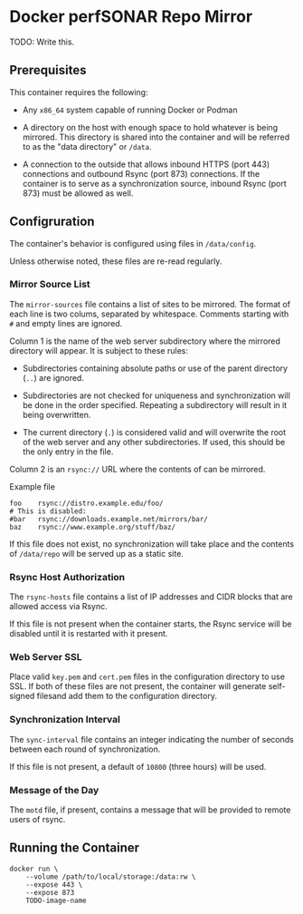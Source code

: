 # Docker perfSONAR Repo Mirror

TODO: Write this.

## Prerequisites

This container requires the following:

 * Any `x86_64` system capable of running Docker or Podman

 * A directory on the host with enough space to hold whatever is being
   mirrored.  This directory is shared into the container and will be
   referred to as the "data directory" or `/data`.

 * A connection to the outside that allows inbound HTTPS (port 443)
   connections and outbound Rsync (port 873) connections.  If the
   container is to serve as a synchronization source, inbound Rsync
   (port 873) must be allowed as well.


## Configruration

The container's behavior is configured using files in `/data/config`.

Unless otherwise noted, these files are re-read regularly.


### Mirror Source List

The `mirror-sources` file contains a list of sites to be mirrored.  The
format of each line is two colums, separated by whitespace.  Comments
starting with `#` and empty lines are ignored.

Column 1 is the name of the web server subdirectory where the mirrored
directory will appear.  It is subject to these rules:

 * Subdirectories containing absolute paths or use of the parent
   directory (`..`) are ignored.

 * Subdirectories are not checked for uniqueness and synchronization
   will be done in the order specified.  Repeating a subdirectory will
   result in it being overwritten.

 * The current directory (`.`) is considered valid and will overwrite
   the root of the web server and any other subdirectories.  If used,
   this should be the only entry in the file.

Column 2 is an `rsync://` URL where the contents of can be mirrored.

Example file
```
foo    rsync://distro.example.edu/foo/
# This is disabled:
#bar   rsync://downloads.example.net/mirrors/bar/
baz    rsync://www.example.org/stuff/baz/
```

If this file does not exist, no synchronization will take place and
the contents of `/data/repo` will be served up as a static site.


### Rsync Host Authorization

The `rsync-hosts` file contains a list of IP addresses and CIDR blocks
that are allowed access via Rsync.

If this file is not present when the container starts, the Rsync
service will be disabled until it is restarted with it present.


### Web Server SSL

Place valid `key.pem` and `cert.pem` files in the configuration
directory to use SSL.  If both of these files are not present, the
container will generate self-signed filesand add them to the
configuration directory.


### Synchronization Interval

The `sync-interval` file contains an integer indicating the number of
seconds between each round of synchronization.

If this file is not present, a default of `10800` (three hours) will
be used.


### Message of the Day

The `motd` file, if present, contains a message that will be provided
to remote users of rsync.



## Running the Container

```
docker run \
    --volume /path/to/local/storage:/data:rw \
    --expose 443 \
    --expose 873
    TODO-image-name
```

